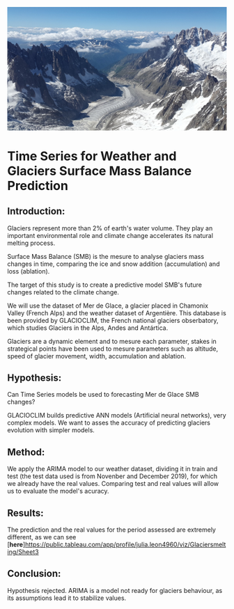 ![Header](https://github.com/Julia-Leon/ironhack_final_project/blob/main/images/mer-de-glace-2423521_1280.jpg)
# Time Series for Weather and Glaciers Surface Mass Balance Prediction
## Introduction:
Glaciers represent more than 2% of earth's water volume. They play an important environmental role and climate change accelerates its natural melting process.

Surface Mass Balance (SMB) is the mesure to analyse glaciers mass changes in time, comparing the ice and snow addition (accumulation) and loss (ablation).

The target of this study is to create a predictive model SMB's future changes related to the climate change.

We will use the dataset of Mer de Glace, a glacier placed in Chamonix Valley (French Alps) and the weather dataset of Argentière.
This database is been provided by GLACIOCLIM, the French national glaciers obserbatory, which studies Glaciers in the Alps, Andes and Antártica. 

Glaciers are a dynamic element and to mesure each parameter, stakes in strategical points have been used to mesure parameters such as altitude, speed of glacier movement, width, accumulation and ablation.

## Hypothesis:

Can Time Series models be used to forecasting Mer de Glace SMB changes?

GLACIOCLIM builds predictive ANN models (Artificial neural networks), very complex models. We want to asses the accuracy of predicting glaciers evolution with 
simpler models.

## Method:
We apply the ARIMA model to our weather dataset, dividing it in train and test (the test data used is from Novenber and December 2019), for which we already have the real values. Comparing test and real values will allow us to evaluate the model's acuracy.

## Results:
The prediction and the real values for the period assessed are extremely different, as we can see [**here**]https://public.tableau.com/app/profile/julia.leon4960/viz/Glaciersmelting/Sheet3

## Conclusion:
Hypothesis rejected.
ARIMA is a model not ready for glaciers behaviour, as its assumptions lead it to stabilize values.
